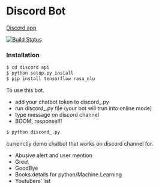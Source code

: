 # Discord Bot

[Discord app](http://discordapp.com/)

[![Build Status](https://travis-ci.org/joemccann/dillinger.svg?branch=master)](https://github.com/DeepakJangir4/DiscordBot/)

### Installation

```sh
$ cd discord api
$ python setup.py install
$ pip install tensorflow rasa_nlu
```

To use this bot.

  - add your chatbot token to discord_.py 
  - run discord_.py file (your bot will trun into online mode)
  - type message on discord channel
  - BOOM, response!!!
 
```sh
$ python discord_.py
```

currenctly demo chatbot that works on discord channel for.

  - Abusive alert and user mention
  - Greet
  - GoodBye
  - Books details for python/Machine Learning
  - Youtubers' list